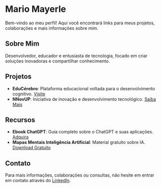 # Mario Mayerle

Bem-vindo ao meu perfil! Aqui você encontrará links para meus projetos, colaborações e mais informações sobre mim.

## Sobre Mim

Desenvolvedor, educador e entusiasta de tecnologia, focado em criar soluções inovadoras e compartilhar conhecimento.

## Projetos

- **EduCérebro**: Plataforma educacional voltada para o desenvolvimento cognitivo. [Visite](https://educerebro.com.br)
- **NNovUP**: Iniciativa de inovação e desenvolvimento tecnológico. [Saiba Mais](https://nnovup.com.br)

## Recursos

- **Ebook ChatGPT**: Guia completo sobre o ChatGPT e suas aplicações. [Adquira](https://educerebro.store)
- **Mapas Mentais Inteligência Artificial**: Material gratuito sobre IA. [Download Gratuito](https://educerebro.store)

## Contato

Para mais informações, colaborações ou consultas, não hesite em entrar em contato através do [LinkedIn](https://www.linkedin.com).

